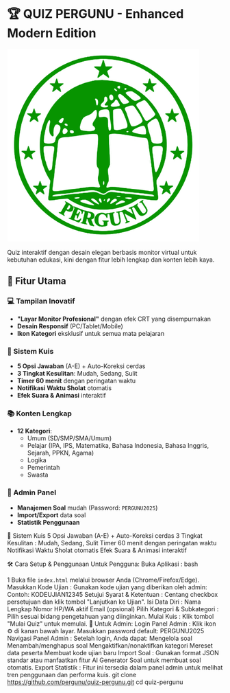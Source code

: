 # 🏆 QUIZ PERGUNU - Enhanced Modern Edition

![Logo Quiz PERGUNU](assets/images/logo.png)

Quiz interaktif dengan desain elegan berbasis monitor virtual untuk kebutuhan edukasi, kini dengan fitur lebih lengkap dan konten lebih kaya.

## 🌟 Fitur Utama

### 💻 Tampilan Inovatif
- **"Layar Monitor Profesional"** dengan efek CRT yang disempurnakan
- **Desain Responsif** (PC/Tablet/Mobile)
- **Ikon Kategori** eksklusif untuk semua mata pelajaran

### 🎯 Sistem Kuis
- **5 Opsi Jawaban** (A-E) + Auto-Koreksi cerdas
- **3 Tingkat Kesulitan**: Mudah, Sedang, Sulit
- **Timer 60 menit** dengan peringatan waktu
- **Notifikasi Waktu Sholat** otomatis
- **Efek Suara & Animasi** interaktif

### 📚 Konten Lengkap
- **12 Kategori**:
  - Umum (SD/SMP/SMA/Umum)
  - Pelajar (IPA, IPS, Matematika, Bahasa Indonesia, Bahasa Inggris, Sejarah, PPKN, Agama)
  - Logika
  - Pemerintah
  - Swasta

### 🔧 Admin Panel
- **Manajemen Soal** mudah (Password: `PERGUNU2025`)
- **Import/Export** data soal
- **Statistik Penggunaan**

🎯 Sistem Kuis
5 Opsi Jawaban (A-E) + Auto-Koreksi cerdas
3 Tingkat Kesulitan : Mudah, Sedang, Sulit
Timer 60 menit dengan peringatan waktu
Notifikasi Waktu Sholat otomatis
Efek Suara & Animasi interaktif

🛠 Cara Setup & Penggunaan
Untuk Pengguna:
Buka Aplikasi :
bash


1
Buka file `index.html` melalui browser Anda (Chrome/Firefox/Edge).
Masukkan Kode Ujian :
Gunakan kode ujian yang diberikan oleh admin:
Contoh: KODEUJIAN12345
Setujui Syarat & Ketentuan :
Centang checkbox persetujuan dan klik tombol "Lanjutkan ke Ujian".
Isi Data Diri :
Nama Lengkap
Nomor HP/WA aktif
Email (opsional)
Pilih Kategori & Subkategori :
Pilih sesuai bidang pengetahuan yang diinginkan.
Mulai Kuis :
Klik tombol "Mulai Quiz" untuk memulai.
💼 Untuk Admin:
Login Panel Admin :
Klik ikon ⚙️ di kanan bawah layar.
Masukkan password default: PERGUNU2025
Navigasi Panel Admin :
Setelah login, Anda dapat:
Mengelola soal
Menambah/menghapus soal
Mengaktifkan/nonaktifkan kategori
Mereset data peserta
Membuat kode ujian baru
Import Soal :
Gunakan format JSON standar atau manfaatkan fitur AI Generator Soal untuk membuat soal otomatis.
Export Statistik :
Fitur ini tersedia dalam panel admin untuk melihat tren penggunaan dan performa kuis.
   git clone https://github.com/pergunu/quiz-pergunu.git
   cd quiz-pergunu
